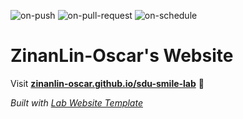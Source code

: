 
  ![on-push](../../actions/workflows/on-push.yaml/badge.svg)
  ![on-pull-request](../../actions/workflows/on-pull-request.yaml/badge.svg)
  ![on-schedule](../../actions/workflows/on-schedule.yaml/badge.svg)

  # ZinanLin-Oscar's Website

  Visit **[zinanlin-oscar.github.io/sdu-smile-lab](https://zinanlin-oscar.github.io/sdu-smile-lab)** 🚀

  _Built with [Lab Website Template](https://greene-lab.gitbook.io/lab-website-template-docs)_
